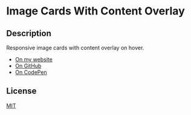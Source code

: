 # Image Cards With Content Overlay

## Description

Responsive image cards with content overlay on hover.

- [On my website](https://content-overlay.iamdanial.com/)
- [On GitHub](https://github.com/DanialZahid/Image-Cards-With-Content-Overlay/)
- [On CodePen](https://codepen.io/danialzahid/pen/vYmBGZX/)

## License

[MIT](LICENSE)
